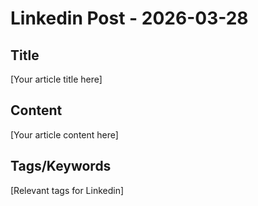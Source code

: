 # Linkedin Post - 2026-03-28

## Title
[Your article title here]

## Content
[Your article content here]

## Tags/Keywords
[Relevant tags for Linkedin]
